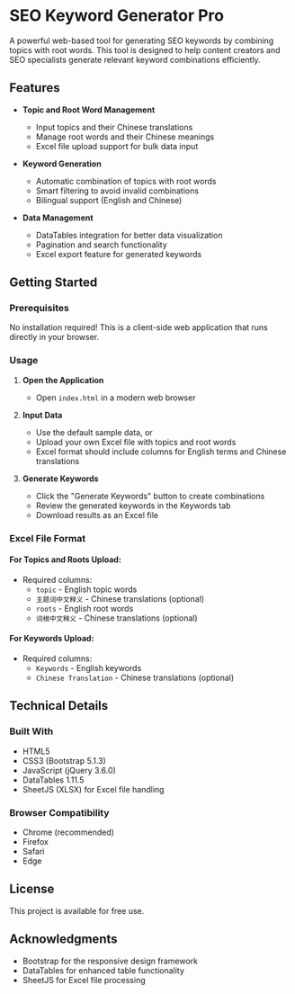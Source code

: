 # SEO Keyword Generator Pro

A powerful web-based tool for generating SEO keywords by combining topics with root words. This tool is designed to help content creators and SEO specialists generate relevant keyword combinations efficiently.

## Features

- **Topic and Root Word Management**
  - Input topics and their Chinese translations
  - Manage root words and their Chinese meanings
  - Excel file upload support for bulk data input

- **Keyword Generation**
  - Automatic combination of topics with root words
  - Smart filtering to avoid invalid combinations
  - Bilingual support (English and Chinese)

- **Data Management**
  - DataTables integration for better data visualization
  - Pagination and search functionality
  - Excel export feature for generated keywords

## Getting Started

### Prerequisites

No installation required! This is a client-side web application that runs directly in your browser.

### Usage

1. **Open the Application**
   - Open `index.html` in a modern web browser

2. **Input Data**
   - Use the default sample data, or
   - Upload your own Excel file with topics and root words
   - Excel format should include columns for English terms and Chinese translations

3. **Generate Keywords**
   - Click the "Generate Keywords" button to create combinations
   - Review the generated keywords in the Keywords tab
   - Download results as an Excel file

### Excel File Format

#### For Topics and Roots Upload:
- Required columns:
  - `topic` - English topic words
  - `主题词中文释义` - Chinese translations (optional)
  - `roots` - English root words
  - `词根中文释义` - Chinese translations (optional)

#### For Keywords Upload:
- Required columns:
  - `Keywords` - English keywords
  - `Chinese Translation` - Chinese translations (optional)

## Technical Details

### Built With
- HTML5
- CSS3 (Bootstrap 5.1.3)
- JavaScript (jQuery 3.6.0)
- DataTables 1.11.5
- SheetJS (XLSX) for Excel file handling

### Browser Compatibility
- Chrome (recommended)
- Firefox
- Safari
- Edge

## License

This project is available for free use.

## Acknowledgments

- Bootstrap for the responsive design framework
- DataTables for enhanced table functionality
- SheetJS for Excel file processing 